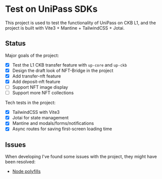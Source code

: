 # Test on UniPass SDKs

This project is used to test the functionality of UniPass on CKB L1, and the project is built with Vite3 + Mantine + TailwindCSS + Jotai. 

## Status
Major goals of the project:
- [x] Test the L1 CKB transfer feature with `up-core` and `up-ckb`
- [x] Design the draft look of NFT-Bridge in the project
- [x] Add transfer-nft feature
- [x] Add deposit-nft feature
- [ ] Support NFT image display
- [ ] Support more NFT collections

Tech tests in the project:
- [x] TailwindCSS with Vite3
- [x] Jotai for state management
- [x] Mantine and modals/forms/notifications
- [x] Async routes for saving first-screen loading time

## Issues

When developing I've found some issues with the project, they might have been resolved:
- [Node polyfills](./issues/node-polyfills.md)


